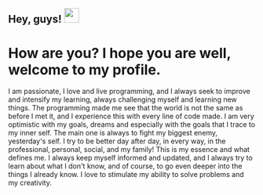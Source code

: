 ## Hey, guys! <img src="https://raw.githubusercontent.com/MartinHeinz/MartinHeinz/master/wave.gif" width="30px">
# How are you? I hope you are well, welcome to my profile. 

I am passionate, I love and live programming, and I always seek to improve and intensify my learning, always challenging myself and learning new things.
The programming made me see that the world is not the same as before I met it, and I experience this with every line of code made.
I am very optimistic with my goals, dreams and especially with the goals that I trace to my inner self. The main one is always to fight my biggest enemy, yesterday's self. I try to be better day after day, in every way, in the professional, personal, social, and my family! This is my essence and what defines me.
I always keep myself informed and updated, and I always try to learn about what I don't know, and of course, to go even deeper into the things I already know. I love to stimulate my ability to solve problems and my creativity.

<!--
**KevenAndrade/KevenAndrade** is a ✨ _special_ ✨ repository because its `README.md` (this file) appears on your GitHub profile.

Here are some ideas to get you started:

- 🔭 I’m currently working on ...
- 🌱 I’m currently learning ...
- 👯 I’m looking to collaborate on ...
- 🤔 I’m looking for help with ...
- 💬 Ask me about ...
- 📫 How to reach me: ...
- 😄 Pronouns: ...
- ⚡ Fun fact: ...
-->
